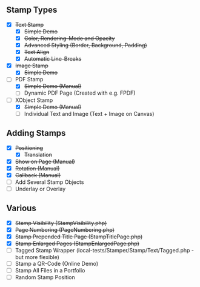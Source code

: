 ## Stamp Types
- [x] ~~Text Stamp~~
  - [x] ~~Simple Demo~~
  - [x] ~~Color, Rendering-Mode and Opacity~~
  - [x] ~~Advanced Styling (Border, Background, Padding)~~
  - [x] ~~Text Align~~
  - [x] ~~Automatic Line-Breaks~~
- [x] ~~Image Stamp~~
  - [x] ~~Simple Demo~~
- [ ] PDF Stamp
  - [x] ~~Simple Demo (Manual)~~
  - [ ] Dynamic PDF Page (Created with e.g. FPDF)
- [ ] XObject Stamp
  - [x] ~~Simple Demo (Manual)~~
  - [ ] Individual Text and Image (Text + Image on Canvas)

## Adding Stamps
- [x] ~~Positioning~~
  - [x] ~~Translation~~
- [x] ~~Show on Page (Manual)~~
- [x] ~~Rotation (Manual)~~
- [x] ~~Callback (Manual)~~
- [ ] Add Several Stamp Objects
- [ ] Underlay or Overlay

## Various
- [x] ~~Stamp Visibility (StampVisibility.php)~~
- [x] ~~Page Numbering (PageNumbering.php)~~
- [x] ~~Stamp Prepended Title Page (StampTitlePage.php)~~
- [x] ~~Stamp Enlarged Pages (StampEnlargedPage.php)~~
- [ ] Tagged Stamp Wrapper (local-tests/Stamper/Stamp/Text/Tagged.php - but more flexible)
- [ ] Stamp a QR-Code (Online Demo)
- [ ] Stamp All Files in a Portfolio
- [ ] Random Stamp Position
